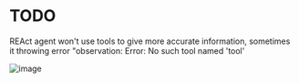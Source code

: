 # TODO
REAct agent won't use tools to give more accurate information, sometimes it throwing error "observation: Error: No such tool named 'tool'

![image](https://github.com/Benedixx/RAG-OpenAI-konosuba/assets/97221880/7c355047-9ea3-41df-884f-9a47ce84d454)
